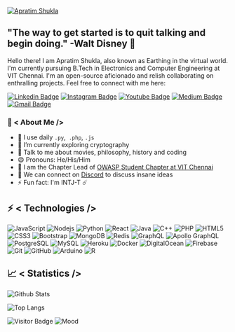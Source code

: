 [![Apratim Shukla](https://i.imgur.com/7lQ1X7t.png)](https://apratim.me)

## "The way to get started is to quit talking and begin doing." -Walt Disney 🚀

Hello there! I am Apratim Shukla, also known as Earthing in the virtual world. I'm currently pursuing B.Tech in Electronics and Computer Engineering at VIT Chennai. I'm an open-source aficionado and relish collaborating on enthralling projects. Feel free to connect with me here:

[![Linkedin Badge](https://img.shields.io/badge/-apratimshukla6-blue?style=flat-square&logo=Linkedin&logoColor=white&link=https://www.linkedin.com/in/apratimshukla6/)](https://www.linkedin.com/in/apratimshukla6/)
[![Instagram Badge](https://img.shields.io/badge/-apratimshukla6-purple?style=flat-square&logo=instagram&logoColor=white&link=https://instagram.com/apratimshukla6/)](https://instagram.com/apratimshukla6)
[![Youtube Badge](https://img.shields.io/badge/-apratimshukla6-darkred?style=flat-square&logo=youtube&logoColor=white&link=https://www.youtube.com/c/apratimshukla6)](https://www.youtube.com/c/apratimshukla6)
[![Medium Badge](https://img.shields.io/badge/-@apratimshukla6-03a57a?style=flat-square&labelColor=000000&logo=Medium&link=https://medium.com/@apratimshukla6/)](https://medium.com/@apratimshukla6)
[![Gmail Badge](https://img.shields.io/badge/-apratimshukla6@gmail.com-c14438?style=flat-square&logo=Gmail&logoColor=white&link=mailto:apratimshukla6@gmail.com)](mailto:apratimshukla6@gmail.com)

### 🤵 < About Me />
- 🤔 I use daily ```.py```,``` .php```, ```.js```
- 🌱 I’m currently exploring cryptography
- 💬 Talk to me about movies, philosophy, history and coding
- 😄 Pronouns: He/His/Him
- 📝 I am the Chapter Lead of [OWASP Student Chapter at VIT Chennai](https://owaspvit.com/)
- 👯 We can connect on [Discord](https://discord.gg/n7VxP6N) to discuss insane ideas
- ⚡ Fun fact: I'm INTJ-T ☄️

## ⚡ < Technologies />

![JavaScript](https://img.shields.io/badge/-JavaScript-black?style=flat-square&logo=javascript)
![Nodejs](https://img.shields.io/badge/-Nodejs-black?style=flat-square&logo=Node.js)
![Python](https://img.shields.io/badge/-Python-black?style=flat-square&logo=Python)
![React](https://img.shields.io/badge/-React-black?style=flat-square&logo=react)
![Java](https://img.shields.io/badge/-java-black?style=flat-square&logo=java)
![C++](https://img.shields.io/badge/-C++-black?style=flat-square&logo=c)
![PHP](https://img.shields.io/badge/-PHP-black?style=flat-square&logo=php)
![HTML5](https://img.shields.io/badge/-HTML5-black?style=flat-square&logo=html5&logoColor=white)
![CSS3](https://img.shields.io/badge/-CSS3-black?style=flat-square&logo=css3)
![Bootstrap](https://img.shields.io/badge/-Bootstrap-black?style=flat-square&logo=bootstrap)
![MongoDB](https://img.shields.io/badge/-MongoDB-black?style=flat-square&logo=mongodb)
![Redis](https://img.shields.io/badge/-Redis-black?style=flat-square&logo=Redis)
![GraphQL](https://img.shields.io/badge/-GraphQL-black?style=flat-square&logo=graphql)
![Apollo GraphQL](https://img.shields.io/badge/-Apollo%20GraphQL-black?style=flat-square&logo=apollo-graphql)
![PostgreSQL](https://img.shields.io/badge/-PostgreSQL-black?style=flat-square&logo=postgresql)
![MySQL](https://img.shields.io/badge/-MySQL-black?style=flat-square&logo=mysql)
![Heroku](https://img.shields.io/badge/-Heroku-black?style=flat-square&logo=heroku)
![Docker](https://img.shields.io/badge/-Docker-black?style=flat-square&logo=docker)
![DigitalOcean](https://img.shields.io/badge/-Digital%20Ocean-black?style=flat-square&logo=digitalocean)
![Firebase](https://img.shields.io/badge/Firebase-black?style=flat-square&logo=firebase)
![Git](https://img.shields.io/badge/-Git-black?style=flat-square&logo=git)
![GitHub](https://img.shields.io/badge/-GitHub-black?style=flat-square&logo=github)
![Arduino](https://img.shields.io/badge/-Arduino-black?style=flat-square&logo=arduino)
![R](https://img.shields.io/badge/-R-black?style=flat-square&logo=r)

## 📈 < Statistics />
![Github Stats](https://github-readme-stats.vercel.app/api?username=apratimshukla6&count_private=true&show_icons=true&theme=vue-dark&include_all_commits=true)

![Top Langs](https://github-readme-stats.vercel.app/api/top-langs/?username=apratimshukla6&hide=TeX&theme=vue-dark)

![Visitor Badge](https://visitor-badge.laobi.icu/badge?page_id=apratimshukla6)
![Mood](https://img.shields.io/badge/-🎃%20Mood:%20Happy-black?)
